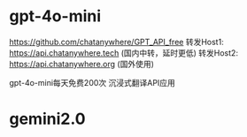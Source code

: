 # gpt-4o-mini
https://github.com/chatanywhere/GPT_API_free
转发Host1: https://api.chatanywhere.tech (国内中转，延时更低)
转发Host2: https://api.chatanywhere.org (国外使用)

gpt-4o-mini每天免费200次
沉浸式翻译API应用

# gemini2.0

